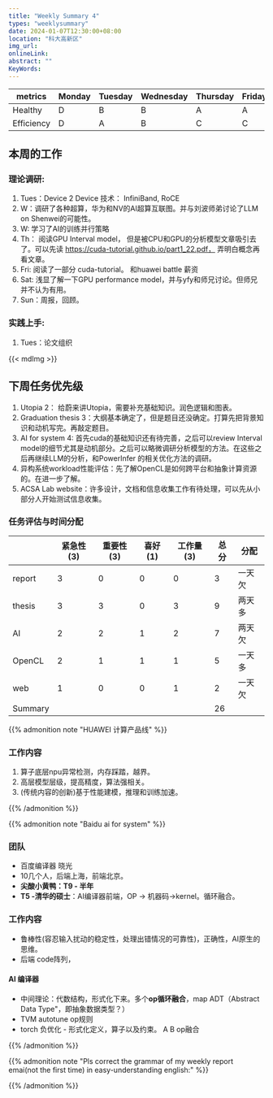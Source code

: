 ```yaml
---
title: "Weekly Summary 4"
types: "weeklysummary"
date: 2024-01-07T12:30:00+08:00
location: "科大高新区"
img_url: 
onlineLink: 
abstract: ""
KeyWords:
---
```


| metrics    | Monday | Tuesday | Wednesday | Thursday | Friday | Saturday | Sunday |
|------------|--------|---------|-----------|----------|--------|----------|--------|
| Healthy    | D      | B       | B         | A        | A      | B        |        |
| Efficiency | D      | A       | B         | C        | C      | C        |        |

## 本周的工作

### 理论调研:

1. Tues：Device 2 Device 技术： InfiniBand, RoCE
2. W：调研了各种超算，华为和NV的AI超算互联图。并与刘波师弟讨论了LLM on Shenwei的可能性。
3. W: 学习了AI的训练并行策略
4. Th： 阅读GPU Interval model， 但是被CPU和GPU的分析模型文章吸引去了。可以先读 https://cuda-tutorial.github.io/part1_22.pdf， 弄明白概念再看文章。
5. Fri: 阅读了一部分 cuda-tutorial。 和huawei battle 薪资
6. Sat: 浅显了解一下GPU performance model，并与yfy和师兄讨论。但师兄并不认为有用。
7. Sun：周报，回顾。


### 实践上手:

1. Tues：论文组织

{{< mdImg >}}


## 下周任务优先级


1. Utopia 2： 给蔚来讲Utopia，需要补充基础知识。润色逻辑和图表。
2. Graduation thesis 3：大纲基本确定了，但是题目还没确定。打算先把背景知识和动机写完。再敲定题目。
3. AI for system 4: 首先cuda的基础知识还有待完善，之后可以review Interval model的细节尤其是动机部分。之后可以略微调研分析模型的方法。在这些之后再继续LLM的分析，和PowerInfer 的相关优化方法的调研。
4. 异构系统workload性能评估：先了解OpenCL是如何跨平台和抽象计算资源的。在进一步了解。
5. ACSA Lab website：许多设计，文档和信息收集工作有待处理，可以先从小部分人开始测试信息收集。

### 任务评估与时间分配


|        | 紧急性(3) | 重要性(3) | 喜好(1) | 工作量(3) | 总分 | 分配 |
|--------|-----------|-----------|---------|-----------|--------------|----------|
| report | 3         | 0         | 0       | 0         | 3            | 一天欠     |
| thesis | 3         | 3         | 0       | 3         | 9            | 两天多     |
| AI     | 2         | 2         | 1       | 2         | 7            | 两天欠     |
| OpenCL | 2         | 1         | 1       | 1         | 5            | 一天多     |
| web    | 1         | 0         | 0       | 1         | 2            | 一天欠   |
| Summary |       |             |           |         | 26 | |


{{% admonition note "HUAWEI 计算产品线" %}}

### 工作内容

1. 算子底层npu异常检测，内存踩踏，越界。
2. 高层模型层级，提高精度，算法强相关。
3. (传统内容的创新)基于性能建模，推理和训练加速。

{{% /admonition %}}

{{% admonition note "Baidu ai for system" %}}

### 团队

- 百度编译器 晓光
- 10几个人，后端上海，前端北京。
- **尖酸小黄鸭：T9 - 半年**
- **T5 -清华的硕士**：AI编译器前端，OP → 机器码→kernel。循环融合。

### 工作内容

- 鲁棒性(容忍输入扰动的稳定性，处理出错情况的可靠性)，正确性，AI原生的思维。
- 后端 code阵列，

#### AI 编译器

- 中间理论：代数结构，形式化下来。多个**op循环融合**，map ADT（Abstract Data Type"，即抽象数据类型？）
- TVM autotune op规则
- torch 负优化 - 形式化定义，算子以及约束。 A B op融合

{{% /admonition %}}



{{% admonition note "Pls correct the grammar of my weekly report emai(not the first time) in easy-understanding english:" %}}

{{% /admonition %}}